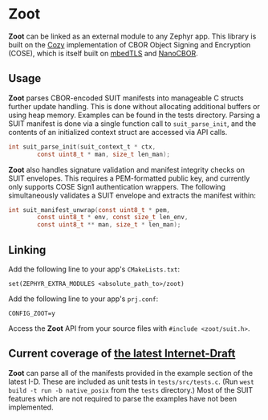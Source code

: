 # Zoot
**Zoot** can be linked as an external module to any Zephyr app. This library is built on the [Cozy](https://github.com/motet/cozy) implementation of CBOR Object Signing and Encryption (COSE), which is itself built on [mbedTLS](https://github.com/zephyrproject-rtos/mbedtls) and [NanoCBOR](https://github.com/bergzand/NanoCBOR).

## Usage
**Zoot** parses CBOR-encoded SUIT manifests into manageable C structs further update handling. This is done without allocating additional buffers or using heap memory. Examples can be found in the tests directory. Parsing a SUIT manifest is done via a single function call to `suit_parse_init`, and the contents of an initialized context struct are accessed via API calls.
```c
int suit_parse_init(suit_context_t * ctx, 
        const uint8_t * man, size_t len_man);
```

**Zoot** also handles signature validation and manifest integrity checks on SUIT envelopes. This requires a PEM-formatted public key, and currently only supports COSE Sign1 authentication wrappers. The following simultaneously validates a SUIT envelope and extracts the manifest within:
```c
int suit_manifest_unwrap(const uint8_t * pem, 
        const uint8_t * env, const size_t len_env,
        const uint8_t ** man, size_t * len_man);
```

## Linking
Add the following line to your app's `CMakeLists.txt`:

    set(ZEPHYR_EXTRA_MODULES <absolute_path_to>/zoot)

Add the following line to your app's `prj.conf`:

    CONFIG_ZOOT=y

Access the **Zoot** API from your source files with `#include <zoot/suit.h>`.

## Current coverage of [the latest Internet-Draft](https://tools.ietf.org/html/draft-ietf-suit-manifest-04)
**Zoot** can parse all of the manifests provided in the example section of the latest I-D. These are included as unit tests in  `tests/src/tests.c`. (Run `west build -t run -b native_posix` from the `tests` directory.) Most of the SUIT features which are not required to parse the examples have not been implemented.
